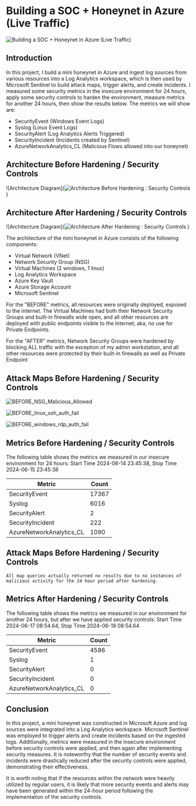 # Building a SOC + Honeynet in Azure (Live Traffic)
![Building a SOC + Honeynet in Azure (Live Traffic)](https://github.com/mquijivix/Azure-SOC--Honeynet/assets/173574799/ce2cc6b6-e44c-4deb-aef0-f23b46f11b0f)


## Introduction

In this project, I build a mini honeynet in Azure and ingest log sources from various resources into a Log Analytics workspace, which is then used by Microsoft Sentinel to build attack maps, trigger alerts, and create incidents. I measured some security metrics in the insecure environment for 24 hours, apply some security controls to harden the environment, measure metrics for another 24 hours, then show the results below. The metrics we will show are:

- SecurityEvent (Windows Event Logs)
- Syslog (Linux Event Logs)
- SecurityAlert (Log Analytics Alerts Triggered)
- SecurityIncident (Incidents created by Sentinel)
- AzureNetworkAnalytics_CL (Malicious Flows allowed into our honeynet)

## Architecture Before Hardening / Security Controls
![Architecture Diagram](![Architecture Before Hardening : Security Controls](https://github.com/mquijivix/Azure-SOC--Honeynet/assets/173574799/727867e4-63b9-43f0-b151-b9f450c4f1d5)
)

## Architecture After Hardening / Security Controls
![Architecture Diagram](![Architecture After Hardening : Security Controls](https://github.com/mquijivix/Azure-SOC--Honeynet/assets/173574799/a6e6e675-bd58-40b4-942d-68250d8461e3)
)

The architecture of the mini honeynet in Azure consists of the following components:

- Virtual Network (VNet)
- Network Security Group (NSG)
- Virtual Machines (2 windows, 1 linux)
- Log Analytics Workspace
- Azure Key Vault
- Azure Storage Account
- Microsoft Sentinel

For the "BEFORE" metrics, all resources were originally deployed, exposed to the internet. The Virtual Machines had both their Network Security Groups and built-in firewalls wide open, and all other resources are deployed with public endpoints visible to the Internet; aka, no use for Private Endpoints.

For the "AFTER" metrics, Network Security Groups were hardened by blocking ALL traffic with the exception of my admin workstation, and all other resources were protected by their built-in firewalls as well as Private Endpoint

## Attack Maps Before Hardening / Security Controls
![BEFORE_NSG_Malicious_Allowed](https://github.com/mquijivix/Azure-SOC--Honeynet/assets/173574799/305b4d0c-55e8-4246-88c4-fa8bb953b63d)

![BEFORE_linux_ssh_auth_fail](https://github.com/mquijivix/Azure-SOC--Honeynet/assets/173574799/5f3e8e67-fe09-4d44-8723-8f8669e4b263)

![BEFORE_windows_rdp_auth_fail](https://github.com/mquijivix/Azure-SOC--Honeynet/assets/173574799/016b9f27-00a4-433d-8abb-cc2f63a62bf5)


## Metrics Before Hardening / Security Controls

The following table shows the metrics we measured in our insecure environment for 24 hours:
Start Time 2024-06-14 23:45:38,
Stop Time  2024-06-15 23:45:38

| Metric                   | Count
| ------------------------ | -----
| SecurityEvent            | 17367
| Syslog                   | 6016
| SecurityAlert            | 2
| SecurityIncident         | 222
| AzureNetworkAnalytics_CL | 1090

## Attack Maps Before Hardening / Security Controls

```All map queries actually returned no results due to no instances of malicious activity for the 24 hour period after hardening.```

## Metrics After Hardening / Security Controls

The following table shows the metrics we measured in our environment for another 24 hours, but after we have applied security controls:
Start Time 2024-06-17 08:54.64,
Stop Time 2024-06-18 08:54.64

| Metric                   | Count
| ------------------------ | -----
| SecurityEvent            | 4586
| Syslog                   | 1
| SecurityAlert            | 0
| SecurityIncident         | 0
| AzureNetworkAnalytics_CL | 0

## Conclusion

In this project, a mini honeynet was constructed in Microsoft Azure and log sources were integrated into a Log Analytics workspace. Microsoft Sentinel was employed to trigger alerts and create incidents based on the ingested logs. Additionally, metrics were measured in the insecure environment before security controls were applied, and then again after implementing security measures. It is noteworthy that the number of security events and incidents were drastically reduced after the security controls were applied, demonstrating their effectiveness.

It is worth noting that if the resources within the network were heavily utilized by regular users, it is likely that more security events and alerts may have been generated within the 24-hour period following the implementation of the security controls.
